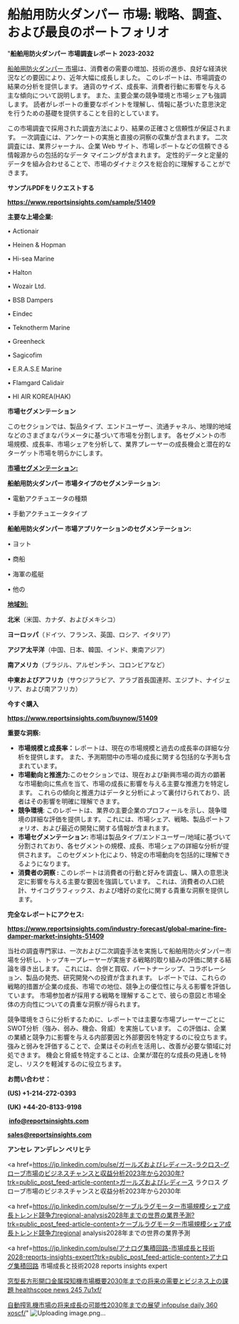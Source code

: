 # 船舶用防火ダンパー 市場: 戦略、調査、および最良のポートフォリオ

"<strong>船舶用防火ダンパー 市場調査レポート 2023-2032</strong>

<a href=https://www.reportsinsights.com/sample/51409>船舶用防火ダンパー 市場</a>は、消費者の需要の増加、技術の進歩、良好な経済状況などの要因により、近年大幅に成長しました。 このレポートは、市場調査の結果の分析を提供します。 通貨のサイズ、成長率、消費者行動に影響を与える主な傾向について説明します。 また、主要企業の競争環境と市場シェアも強調します。 読者がレポートの重要なポイントを理解し、情報に基づいた意思決定を行うための基礎を提供することを目的としています。

この市場調査で採用された調査方法により、結果の正確さと信頼性が保証されます。 一次調査には、アンケートの実施と直接の洞察の収集が含まれます。 二次調査には、業界ジャーナル、企業 Web サイト、市場レポートなどの信頼できる情報源からの包括的なデータ マイニングが含まれます。 定性的データと定量的データを組み合わせることで、市場のダイナミクスを総合的に理解することができます。

<strong><b>サンプルPDFをリクエストする</b></strong>

<a href=https://www.reportsinsights.com/sample/51409><strong><u>https://www.reportsinsights.com/sample/51409</u></strong></a>

<strong>主要な上場企業:</strong>

• Actionair

• Heinen & Hopman

• Hi-sea Marine

• Halton

• Wozair Ltd.

• BSB Dampers

• Eindec

• Teknotherm Marine

• Greenheck

• Sagicofim

• E.R.A.S.E Marine

• Flamgard Calidair

• HI AIR KOREA(HAK)

<strong>市場セグメンテーション</strong>

このセクションでは、製品タイプ、エンドユーザー、流通チャネル、地理的地域などのさまざまなパラメータに基づいて市場を分割します。 各セグメントの市場規模、成長率、市場シェアを分析して、業界プレーヤーの成長機会と潜在的なターゲット市場を明らかにします。

<strong><u>市場セグメンテーション</u></strong><strong><u>:</u></strong>

<strong>船舶用防火ダンパー 市場タイプのセグメンテーション:</strong>

• 電動アクチュエータの種類

• 手動アクチュエータタイプ

<strong>船舶用防火ダンパー 市場アプリケーションのセグメンテーション:</strong>

• ヨット

• 商船

• 海軍の艦艇

• 他の

<strong><u>地域別</u></strong><strong><u>:</u></strong>

<strong>北米</strong>（米国、カナダ、およびメキシコ）

<strong>ヨーロッパ</strong>（ドイツ、フランス、英国、ロシア、イタリア）

<strong>アジア太平洋</strong>（中国、日本、韓国、インド、東南アジア）

<strong>南アメリカ</strong>（ブラジル、アルゼンチン、コロンビアなど）

<strong>中東およびアフリカ</strong>（サウジアラビア、アラブ首長国連邦、エジプト、ナイジェリア、および南アフリカ）

<strong>今すぐ購入</strong>

<a href=https://www.reportsinsights.com/buynow/51409><strong><u>https://www.reportsinsights.com/buynow/51409</u></strong></a>

<strong>重要な洞察:</strong>
<ul>
  <li><strong>市場規模と成長率：</strong>レポートは、現在の市場規模と過去の成長率の詳細な分析を提供します。 また、予測期間中の市場の成長に関する包括的な予測も含まれています。</li>
  <li><strong>市場動向と推進力:</strong>このセクションでは、現在および新興市場の両方の顕著な市場動向に焦点を当て、市場の成長に影響を与える主要な推進力を特定します。 これらの傾向と推進力はデータと分析によって裏付けられており、読者はその影響を明確に理解できます。</li>
  <li><strong>競争環境</strong>: このレポートは、業界の主要企業のプロフィールを示し、競争環境の詳細な評価を提供します。 これには、市場シェア、戦略、製品ポートフォリオ、および最近の開発に関する情報が含まれます。</li>
  <li><strong>市場セグメンテーション: </strong>市場は製品タイプ/エンドユーザー/地域に基づいて分割されており、各セグメントの規模、成長、市場シェアの詳細な分析が提供されます。 このセグメント化により、特定の市場動向を包括的に理解できるようになります。</li>
  <li><strong>消費者の洞察 : </strong>このレポートは消費者の行動と好みを調査し、購入の意思決定に影響を与える主要な要因を強調しています。 これは、消費者の人口統計、サイコグラフィックス、および嗜好の変化に関する貴重な洞察を提供します。</li>
</ul>
<strong>完全なレポートにアクセス:</strong>

<a href=https://www.reportsinsights.com/industry-forecast/global-marine-fire-damper-market-insights-51409><strong><u><b>https://www.reportsinsights.com/industry-forecast/global-marine-fire-damper-market-insights-51409</b></u></strong></a>

当社の調査専門家は、一次および二次調査手法を実施して船舶用防火ダンパー市場を分析し、トップキープレーヤーが実施する戦略的取り組みの評価に関する結論を導き出します。 これには、合併と買収、パートナーシップ、コラボレーション、製品の発売、研究開発への投資が含まれます。 レポートでは、これらの戦略的措置が企業の成長、市場での地位、競争上の優位性に与える影響を評価しています。 市場参加者が採用する戦略を理解することで、彼らの意図と市場全体の方向性についての貴重な洞察が得られます。

競争環境をさらに分析するために、レポートでは主要な市場プレーヤーごとにSWOT分析（強み、弱み、機会、脅威）を実施しています。 この評価は、企業の業績と競争力に影響を与える内部要因と外部要因を特定するのに役立ちます。 強みと弱みを評価することで、企業はその利点を活用し、改善が必要な領域に対処できます。 機会と脅威を特定することは、企業が潜在的な成長の見通しを特定し、リスクを軽減するのに役立ちます。

<strong>お問い合わせ：</strong>

<strong>(US) +1-214-272-0393</strong>

<strong>(UK) +44-20-8133-9198</strong>

<strong> </strong><a href=info@reportsinsights.com><strong><u>info@reportsinsights.com</u></strong></a>

<a href=sales@reportsinsights.com><strong><u>sales@reportsinsights.com</u></strong></a>

<strong>アンセレ アンデレン ベリヒテ</strong>

<a href=https://jp.linkedin.com/pulse/ガールズおよびレディース-ラクロス-グローブ市場のビジネスチャンスと収益分析2023年から2030年?trk=public_post_feed-article-content>ガールズおよびレディース ラクロス グローブ市場のビジネスチャンスと収益分析2023年から2030年</a>

<a href=https://jp.linkedin.com/pulse/ケーブルラグモーター市場規模シェア成長トレンド競争力regional-analysis2028年までの世界の業界予測?trk=public_post_feed-article-content>ケーブルラグモーター市場規模シェア成長トレンド競争力regional analysis2028年までの世界の業界予測</a>

<a href=https://jp.linkedin.com/pulse/アナログ集積回路-市場成長と技術2028-reports-insights-expert?trk=public_post_feed-article-content>アナログ集積回路 市場成長と技術2028 reports insights expert</a>

<a href=https://www.linkedin.com/pulse/窓型長方形開口金属探知機市場概要2030年までの将来の需要とビジネス上の課題-healthscope-news-245-7u1xf/>窓型長方形開口金属探知機市場概要2030年までの将来の需要とビジネス上の課題 healthscope news 245 7u1xf/</a>

<a href=https://www.linkedin.com/pulse/自動搾乳機市場の将来成長の可能性2030年までの展望-infopulse-daily-360-xoscf/>自動搾乳機市場の将来成長の可能性2030年までの展望 infopulse daily 360 xoscf/</a>"
![Uploading image.png…]()
